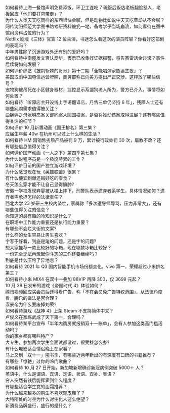 如何看待上海一餐馆声明免费添饭，环卫工连吃 7 碗饭后饭店老板翻脸怼人，老板回应「他们要打包带走」？  
为什么人类天天吃同样的东西很快会腻，但是动物比如说牛天天吃草却从不会腻？  
网传沈阳师范大学图书馆考研资料被扔一地，备考学子当场崩溃，如何看待在图书馆用资料占位的行为？  
Netflix 剧版《三体》官宣 12 位主演，书迷怎么看这次的演员阵容？你看好这部剧的表现吗？  
中年男性除了沉迷游戏外还有别的爱好吗？  
如何看待中南屋发文否认反华，表示已收集好证据报警，将告赛雷话金诽谤？事件后续将如何发展？  
如何评价综艺《披荆斩棘的哥哥》第十二期「全能唱演家族诞生夜」？  
美国取消中国电信运营牌照，商务部称已向美方提出严正交涉，这释放了哪些信号？  
宠物狗被吊死在小区健身器材，监控显示系遛狗老人所为，警方已介入，事情将如何处置？  
如何看待「听障店主开设线上手语翻译店，月售三单仍坚持 6 年」，残障人士还有哪些网购需求值得被关注？  
曲婉婷之母张明杰案关键同案人回国投案，是否将推动该案取得进展？还有哪些值得关注的细节？  
如何评价 10 月新番动画《国王排名》第三集？  
应届生年薪 40w 在杭州可以过上什么样的生活？  
如何看待 HM 因销售劣质产品被罚 9 万，累计被行政处罚 30 次，屡教不改？还有哪些信息值得关注？  
如何评价国产动画《一人之下》第四季第七集？  
为什么说程序员是一个极度劳累的工作？  
如何评价目前的国产独立游戏环境？  
为什么感觉现在玩《英雄联盟》很累？  
有什么便宜到爆还贼好吃的零食？  
冬天怎么穿才能不让自己显得臃肿?  
安徽一学校发现弃婴被从楼上摔下，刑警队表示遗弃者系学生，具体情况如何？遗弃者需承担怎样的法律责任？  
西北大学 23 岁研三生校内坠亡，家属称「多次遭导师辱骂，压力非常大」，还有哪些值得关注的信息？  
你知道的最有趣的冷知识是什么？  
在职场中工作能力重要还是执行能力重要？  
有哪些不会烂大街的文案?  
什么样的女生容易让男生喜欢？  
字写不好看，到底是笔的问题，还是字的问题?  
想大家推荐一款比较好的冰箱，现在哪款冰箱比较好？  
一份完全无法再激起你斗志的工作还要继续吗？  
到底是什么压垮了异地恋？  
如何看待 2021 年 Q3 国内智能手机市场份额变化，vivo 第一，荣耀超过小米排名第三？  
如何看待小米 MIX4 在双十一叠加 88VIP 再降 300，仅 3699 元起？  
10 月 28 日发布的游戏《帝国时代 4》体验如何？  
腾讯视频回应买会员后还得看广告，称「不在会员免广告特权范围」，从法律角度看，腾讯的做法是否合理？  
汉景帝为什么要废掉刘荣?  
如何看待游戏《战神 4》上架 Steam 不支持简体中文？  
卢俊义在家练武成了天下第一，合理吗？  
如何看待某平台宣布「半年内购房就报销双十一账单」，会有人参加这类高门槛活动吗？  
你的家乡都有哪些特产？  
大专生，参加两次学生会面试都没过，很受挫怎么办?  
有什么电影适合情侣晚上在家看？  
马上又到「双十一」囤书季，有哪些近两年新出的有深度有口碑的书籍推荐？  
有哪些「惊艳」过你的冷门歌曲？  
如何看待 10 月 27 日开始，新加坡新增确诊新冠病例突破 5000＋ 人？  
英语中，什么是谓语、宾语、定语、状语、宾补、表语？  
穷人突然有钱后能挥霍到什么程度？  
有哪些适合学生党的面霜推荐？  
为什么越来越多的男生不喜欢穿皮鞋了？  
大特所处的时空为什么对生化人这么绝望？  
新消费品牌盛行，盛行的是什么？  
